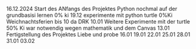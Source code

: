 16.12.2024 Start des ANfangs des Projektes Python nochmal auf der grundbasisi lernen  0% ki
19.12  experimente mit python turtle 0%Ki
Weichnachtsferien bis 10 da DRK 
10.01 Weitere Experimente mit der turtle 50% Ki war notwendig wegen mathematik und dem Canvas
13.01 Fertigstellung des Projektes Liebe und probe 
16.01
19.01
22.01
25.01
28.01
31.01
03.02

